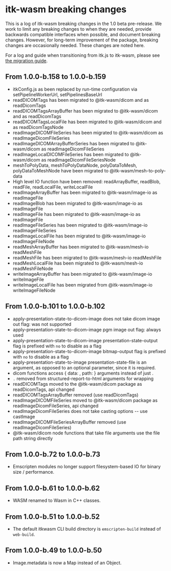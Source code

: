 # itk-wasm breaking changes

This is a log of itk-wasm breaking changes in the 1.0 beta pre-release. We work to
limit any breaking changes to when they are needed, provide backwards
compatible interfaces when possible, and document breaking changes. However,
for long-term improvement of the package, breaking changes are occasionally
needed. These changes are noted here.

For a log and guide when transitioning from itk.js to itk-wasm,
please see [the migration
guide](doc/content/docs/itk_js_to_itk_wasm_migration_guide.md).

## From 1.0.0-b.158 to 1.0.0-b.159

- itkConfig.js as been replaced by run-time configuration via setPipelineWorkerUrl, setPipelinesBaseUrl
- readDICOMTags has been migrated to @itk-wasm/dicom and as readDicomTags
- readDICOMTagsArrayBuffer has been migrated to @itk-wasm/dicom and as readDicomTags
- readDICOMTagsLocalFile has been migrated to @itk-wasm/dicom and as readDicomTagsNode
- readImageDICOMFileSeries has been migrated to @itk-wasm/dicom as readImageDicomFileSeries
- readImageDICOMArrayBufferSeries has been migrated to @itk-wasm/dicom as readImageDicomFileSeries
- readImageLocalDICOMFileSeries has been migrated to @itk-wasm/dicom as readImageDicomFileSeriesNode
- meshToPolyData, meshToPolyDataNode, polyDataToMesh, polyDataToMeshNode have been migrated to @itk-wasm/mesh-to-poly-data
- High level IO function have been removed: readArrayBuffer, readBlob, readFile, readLocalFile, writeLocalFile
- readImageArrayBuffer has been migrated to @itk-wasm/image-io as readImageFile
- readImageBlob has been migrated to @itk-wasm/image-io as readImageFile
- readImageFile has been migrated to @itk-wasm/image-io as readImageFile
- readImageFileSeries has been migrated to @itk-wasm/image-io readImageFileSeries
- readImageLocalFile has been migrated to @itk-wasm/image-io readImageFileNode
- readMeshArrayBuffer has been migrated to @itk-wasm/mesh-io readMeshFile
- readMeshFile has been migrated to @itk-wasm/mesh-io readMeshFile
- readMeshLocalFile has been migrated to @itk-wasm/mesh-io readMeshFileNode
- writeImageArrayBuffer has been migrated to @itk-wasm/image-io writeImageFile
- writeImageLocalFile has been migrated from @itk-wasm/image-io writeImageFileNode

## From 1.0.0-b.101 to 1.0.0-b.102

- apply-presentation-state-to-dicom-image does not take dicom image out flag: was not supported
- apply-presentation-state-to-dicom-image pgm image out flag: always used
- apply-presentation-state-to-dicom-image presentation-state-output flag is prefixed with `no` to disable as a flag
- apply-presentation-state-to-dicom-image bitmap-output flag is prefixed with `no` to disable as a flag
- apply-presentation-state-to-image presentation-state-file is an argument, as
  opposed to an optional parameter, since it is required.
- dicom functions access { data: <Uint8Array>, path: <string> } arguments instead of just <Uint8Array>.
- `.` removed from structured-report-to-html arguments for wrapping
- readDICOMTags moved to the @itk-wasm/dicom package as readDicomTags, api changed
- readDICOMTagsArrayBuffer removed (use readDicomTags)
- readImageDICOMFileSeries moved to @itk-wasm/dicom package as readImageDicomFileSeries, api changed
- readImageDicomFileSeries does not take casting options -- use castImage
- readImageDICOMFileSeriesArrayBuffer removed (use readImageDicomFileSeries)
- @itk-wasm/dicom node functions that take file arguments use the file path string directly

## From 1.0.0-b.72 to 1.0.0-b.73

- Emscripten modules no longer support filesystem-based IO for binary size / performance.

## From 1.0.0-b.61 to 1.0.0-b.62

- WASM renamed to Wasm in C++ classes.

## From 1.0.0-b.51 to 1.0.0-b.52

- The default itkwasm CLI build directory is `emscripten-build` instead of `web-build`.

## From 1.0.0-b.49 to 1.0.0-b.50

- Image.metadata is now a Map instead of an Object.
